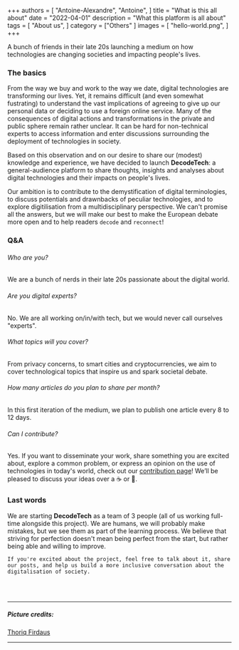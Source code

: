 +++
authors = [
    "Antoine-Alexandre", "Antoine",
]
title = "What is this all about"
date = "2022-04-01"
description = "What this platform is all about"
tags = [ "About us",
]
category = ["Others" ]
images = [
    "hello-world.png",
]
+++

A bunch of friends in their late 20s launching a medium on how technologies are changing societies and impacting people's lives. 

### The basics 
From the way we buy and work to the way we date, digital technologies are transforming our lives. Yet, it remains difficult (and even somewhat fustrating) to understand the vast implications of agreeing to give up our personal data or deciding to use a foreign online service. Many of the consequences of digital actions and transformations in the private and public sphere remain rather unclear. It can be hard for non-technical experts to access information and enter discussions surrounding the deployment of technologies in society.  

Based on this observation and on our desire to share our (modest) knowledge and experience, we have decided to launch **DecodeTech**: a general-audience platform to share thoughts, insights and analyses about digital technologies and their impacts on people's lives. 

Our ambition is to contribute to the demystification of digital terminologies, to discuss potentials and drawnbacks of peculiar technologies, and to explore digitilisation from a multidisciplinary perspective. We can't promise all the answers, but we will make our best to make the European debate more open and to help readers `decode` and `reconnect`!

### Q&A

###### Who are you? 
We are a bunch of nerds in their late 20s passionate about the digital world. 

###### Are you digital experts? 
No. We are all working on/in/with tech, but we would never call ourselves "experts". 

###### What topics will you cover? 
From privacy concerns, to smart cities and cryptocurrencies, we aim to cover technological topics that inspire us and spark societal debate.

###### How many articles do you plan to share per month? 
In this first iteration of the medium, we plan to publish one article every 8 to 12 days. 

###### Can I contribute? 
Yes. If you want to disseminate your work, share something you are excited about, explore a common problem, or express an opinion on the use of technologies in today's world, check out our [contribution page](https://decodetech.eu/post/contribute/)! We’ll be pleased to discuss your ideas over a ☕️ or 🍺.

### Last words
We are starting **DecodeTech** as a team of 3 people (all of us working full-time alongside this project). We are humans, we will probably make mistakes, but we see them as part of the learning process. We believe that striving for perfection doesn't mean being perfect from the start, but rather being able and willing to improve. 

`If you're excited about the project, feel free to talk about it, share our posts, and help us build a more inclusive conversation about the digitalisation of society.`
##### &nbsp; 

***
##### Picture credits:
[Thoriq Firdaus](https://www.hongkiat.com/blog/hello-world-different-programming-languages/) 
***
##### &nbsp; 
